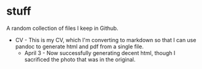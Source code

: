 # stuff
A random collection of files I keep in Github.

- CV - This is my CV, which I'm converting to markdown so that I can use pandoc to generate html and pdf from a single file.
  - April 3 - Now successfully generating decent html, though I sacrificed the photo that was in the original.
